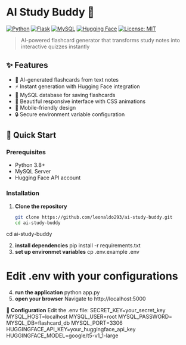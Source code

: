 # AI Study Buddy 🚀

[![Python](https://img.shields.io/badge/Python-3.8%2B-blue)](https://www.python.org/)
[![Flask](https://img.shields.io/badge/Flask-2.3.3-green)](https://flask.palletsprojects.com/)
[![MySQL](https://img.shields.io/badge/MySQL-8.0-orange)](https://www.mysql.com/)
[![Hugging Face](https://img.shields.io/badge/Hugging%20Face-API-yellow)](https://huggingface.co/)
[![License: MIT](https://img.shields.io/badge/License-MIT-purple)](LICENSE)

> AI-powered flashcard generator that transforms study notes into interactive quizzes instantly

## ✨ Features

- 🤖 AI-generated flashcards from text notes
- ⚡ Instant generation with Hugging Face integration
- 💾 MySQL database for saving flashcards
- 🎨 Beautiful responsive interface with CSS animations
- 📱 Mobile-friendly design
- 🔒 Secure environment variable configuration

## 🚀 Quick Start

### Prerequisites
- Python 3.8+
- MySQL Server
- Hugging Face API account

### Installation

1. **Clone the repository**
   ```bash
   git clone https://github.com/leonaldo293/ai-study-buddy.git
   cd ai-study-buddy
cd ai-study-buddy

2. **install dependencies**
pip install -r requirements.txt
3. **set up environmet variables**
cp .env.example .env
# Edit .env with your configurations
4. **run the application**
python app.py
5. **open your browser**
Navigate to http://localhost:5000

**🔧 Configuration**
Edit the .env file:
SECRET_KEY=your_secret_key
MYSQL_HOST=localhost
MYSQL_USER=root
MYSQL_PASSWORD=
MYSQL_DB=flashcard_db
MYSQL_PORT=3306
HUGGINGFACE_API_KEY=your_huggingface_api_key
HUGGINGFACE_MODEL=google/t5-v1_1-large










